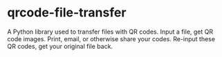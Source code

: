 # qrcode-file-transfer
A Python library used to transfer files with QR codes. Input a file, get QR code images. Print, email, or otherwise share your codes. Re-input these QR codes, get your original file back.
